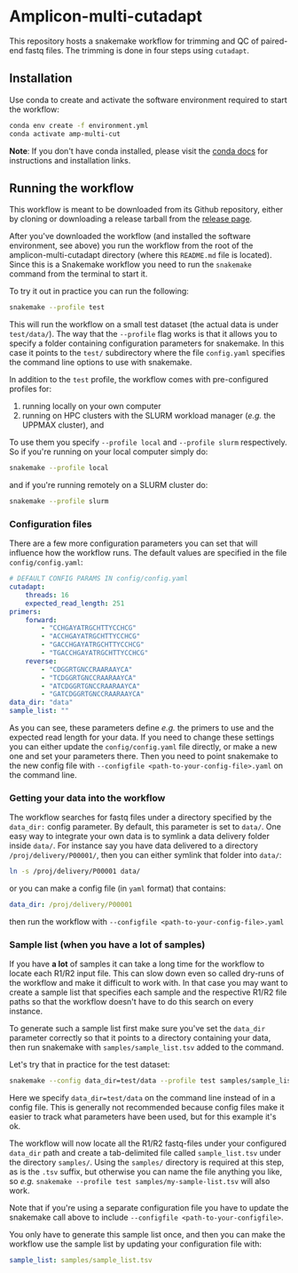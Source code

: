 # Amplicon-multi-cutadapt

This repository hosts a snakemake workflow for trimming and QC
of paired-end fastq files. The trimming is done in four steps
using `cutadapt`.

## Installation

Use conda to create and activate the software environment required to start the 
workflow:

```bash
conda env create -f environment.yml
conda activate amp-multi-cut
```

**Note**: If you don't have conda installed, please visit the [conda docs](https://docs.conda.io/en/latest/miniconda.html)
for instructions and installation links.

## Running the workflow

This workflow is meant to be downloaded from its Github repository, either by 
cloning or downloading a release tarball from the [release page](https://github.com/biodiversitydata-se/amplicon-multi-cutadapt/releases).

After you've downloaded the workflow (and installed the software environment, see above)
you run the workflow from the root of the amplicon-multi-cutadapt directory
(where this `README.md` file is located). Since this is a Snakemake workflow
you need to run the `snakemake` command from the terminal to start it. 

To try it out in practice you can run the following:

```bash
snakemake --profile test
```

This will run the workflow on a small test dataset (the actual data is under 
`test/data/`). The way that the `--profile` flag works is that it allows you to 
specify a folder containing configuration parameters for snakemake. In this case
it points to the `test/` subdirectory where the file `config.yaml` specifies the 
command line options to use with snakemake.

In addition to the `test` profile, the workflow comes with pre-configured 
profiles for: 
1) running locally on your own computer
2) running on HPC clusters with the SLURM workload manager (_e.g._ the UPPMAX cluster), and
 

To use them you specify `--profile local` and `--profile slurm` respectively. So
if you're running on your local computer simply do:

```bash
snakemake --profile local
```

and if you're running remotely on a SLURM cluster do:

```bash
snakemake --profile slurm
```

### Configuration files

There are a few more configuration parameters you can set that will influence 
how the workflow runs. The default values are specified in the file `config/config.yaml`:

```yaml
# DEFAULT CONFIG PARAMS IN config/config.yaml
cutadapt:
    threads: 16
    expected_read_length: 251
primers:
    forward:
        - "CCHGAYATRGCHTTYCCHCG"
        - "ACCHGAYATRGCHTTYCCHCG"
        - "GACCHGAYATRGCHTTYCCHCG"
        - "TGACCHGAYATRGCHTTYCCHCG"
    reverse:
        - "CDGGRTGNCCRAARAAYCA"
        - "TCDGGRTGNCCRAARAAYCA"
        - "ATCDGGRTGNCCRAARAAYCA"
        - "GATCDGGRTGNCCRAARAAYCA"
data_dir: "data"
sample_list: ""
```

As you can see, these parameters define _e.g._ the primers to use and the 
expected read length for your data. If you need to change these settings you can
either update the `config/config.yaml` file directly, or make a new one and set
your parameters there. Then you need to point snakemake to the new config file 
with `--configfile <path-to-your-config-file>.yaml` on the command line.

### Getting your data into the workflow

The workflow searches for fastq files under a directory specified by 
the `data_dir:` config parameter. By default, this parameter is set to `data/`.
One easy way to integrate your own data is to symlink a data delivery folder inside
`data/`. For instance say you have data delivered to a directory
`/proj/delivery/P00001/`, then you can either symlink that folder into `data/`:

```bash
ln -s /proj/delivery/P00001 data/
```

or you can make a config file (in `yaml` format) that contains:

```yaml
data_dir: /proj/delivery/P00001
```

then run the workflow with `--configfile <path-to-your-config-file>.yaml`

### Sample list (when you have a lot of samples)

If you have **a lot** of samples it can take a long time for the workflow to
locate each R1/R2 input file. This can slow down even so called dry-runs of the 
workflow and make it difficult to work with. In that case you may want to create
a sample list that specifies each sample and the respective R1/R2 file paths so
that the workflow doesn't have to do this search on every instance.

To generate such a sample list first make sure you've set the `data_dir` 
parameter correctly so that it points to a directory containing your data, then
run snakemake with `samples/sample_list.tsv` added to the command. 

Let's try that in practice for the test dataset:

```bash
snakemake --config data_dir=test/data --profile test samples/sample_list.tsv
```

Here we specify `data_dir=test/data` on the command line instead of in a config 
file. This is generally not recommended because config files make it easier to
track what parameters have been used, but for this example it's ok.

The workflow will now locate all the R1/R2 fastq-files under your configured 
`data_dir` path and create a tab-delimited file called `sample_list.tsv` under
the directory `samples/`. Using the `samples/` directory is required at this step,
as is the `.tsv` suffix, but otherwise you can name the file anything you like, 
so _e.g._ `snakemake --profile test samples/my-sample-list.tsv` will also work.

Note that if you're using a separate configuration file you have to update the 
snakemake call above to include `--configfile <path-to-your-configfile>`.

You only have to generate this sample list once, and then you can make the 
workflow use the sample list by updating your configuration file with:

```yaml
sample_list: samples/sample_list.tsv
```